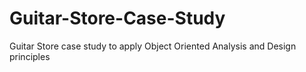 # Guitar-Store-Case-Study
Guitar Store case study to apply Object Oriented Analysis and Design principles
